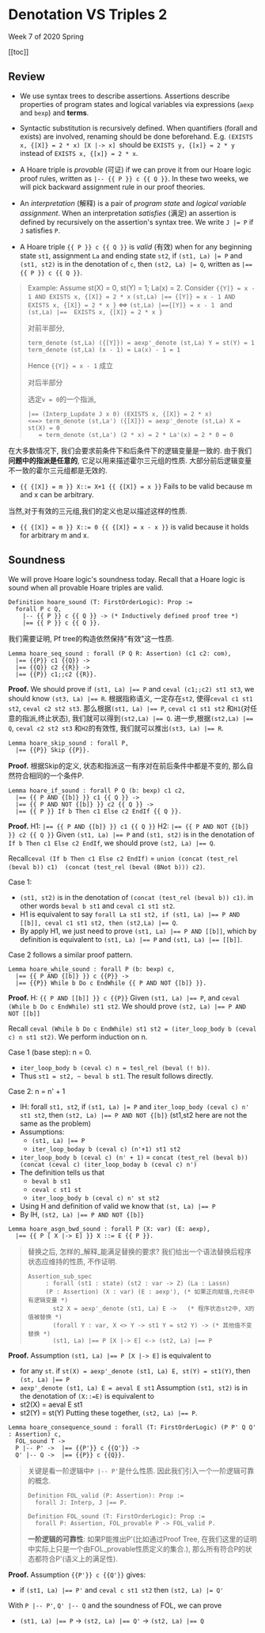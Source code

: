 # Denotation VS Triples 2

<!-----
title: 【Programming Language】Denotation VS Triples 2
url: pl-denovshoare2
date: 2020-04-16 08:15:18
tags: 
- Programming Language

categories: 
- Courses

----->

Week 7 of 2020 Spring

<!--more-->

[[toc]]

## Review


- We use syntax trees to describe assertions. Assertions describe properties of program states and logical variables via expressions (`aexp` and `bexp`) and **terms**.

- Syntactic substitution is recursively defined. When quantifiers (forall and exists) are involved, renaming should be done beforehand. E.g. `(EXISTS x, {[X]} = 2 * x) [X |-> x] `should be `EXISTS y, {[x]} = 2 * y` instead of `EXISTS x, {[x]} = 2 * x`.

- A Hoare triple is _provable_ (可证) if we can prove it from our Hoare logic proof rules, written as `|-- {{ P }} c {{ Q }}`. In these two weeks, we will pick backward assignment rule in our proof theories.

- An _interpretation_ (解释) is a pair of _program state_ and _logical variable assignment_. When an interpretation _satisfies_ (满足) an assertion is defined by recursively on the assertion's syntax tree. We write `J |= P` if `J` satisfies `P`.

- A Hoare triple `{{ P }} c {{ Q }}` is _valid_ (有效) when for any beginning state `st1`, assignment `La` and ending state `st2`, if `(st1, La) |= P` and `(st1, st2)` is in the denotation of `c`, then `(st2, La) |= Q`, written as `|== {{ P }} c {{ Q }}`.

> Example:
> Assume st(X) = 0, st(Y) = 1; La(x) = 2.
> Consider `{{Y]} = x - 1 AND EXISTS x, {[X]} = 2 * x`
> `(st,La) |== {[Y]} = x - 1 AND EXISTS x, {[X]} = 2 * x }`
> $\iff$ `(st,La) |=={[Y]} = x - 1 ` and `(st,La) |==  EXISTS x, {[X]} = 2 * x }`
> 
> 对前半部分, 
> ```
> term_denote (st,La) ({[Y]}) = aexp'_denote (st,La) Y = st(Y) = 1
> term_denote (st,La) (x - 1) = La(x) - 1 = 1
> ```
> 
> Hence `{{Y]} = x - 1` 成立
> 
> 对后半部分
> 
> 选定`v = 0`的一个指派,
> ```
> |== (Interp_Lupdate J x 0) (EXISTS x, {[X]} = 2 * x)
> <==> term_denote (st,La') ({[X]}) = aexp'_denote (st,La) X = st(X) = 0
>    = term_denote (st,La') (2 * x) = 2 * La'(x) = 2 * 0 = 0
> ```

在大多数情况下, 我们会要求前条件下和后条件下的逻辑变量是一致的. 由于我们**问题中的指派是任意的**, 它足以用来描述霍尔三元组的性质. 大部分前后逻辑变量不一致的霍尔三元组都是无效的.

- `{{ {[X]} = m }} X::= X+1 {{ {[X]} = x }}` Fails to be valid because m and x can be arbitrary.

当然,对于有效的三元组,我们的定义也足以描述这样的性质.
- `{{ {[X]} = m }} X::= 0 {{ {[X]} = x - x }}` is valid because it holds for arbitrary m and x.



## Soundness 

We will prove Hoare logic's soundness today. Recall that a Hoare logic is
sound when all provable Hoare triples are valid.
```Coq
Definition hoare_sound (T: FirstOrderLogic): Prop :=
  forall P c Q,
    |-- {{ P }} c {{ Q }} -> (* Inductively defined proof tree *)
    |== {{ P }} c {{ Q }}.
```

我们需要证明, Pf tree的构造依然保持"有效"这一性质.

```Coq
Lemma hoare_seq_sound : forall (P Q R: Assertion) (c1 c2: com),
  |== {{P}} c1 {{Q}} ->
  |== {{Q}} c2 {{R}} ->
  |== {{P}} c1;;c2 {{R}}.
```
**Proof.**
We should prove if `(st1, La) |== P` and `ceval (c1;;c2) st1 st3`, we should know `(st3, La) |== R`.
根据指称语义, 一定存在`st2`, 使得`ceval c1 st1 st2`, `ceval c2 st2 st3`.
那么根据`(st1, La) |== P`, `ceval c1 st1 st2` 和`H1`(对任意的指派,终止状态), 我们就可以得到`(st2,La) |== Q`.
进一步,根据`(st2,La) |== Q`, `ceval c2 st2 st3` 和`H2`的有效性, 我们就可以推出`(st3, La) |== R`.

```Coq
Lemma hoare_skip_sound : forall P,
  |== {{P}} Skip {{P}}.
```
**Proof.**
根据Skip的定义, 状态和指派这一有序对在前后条件中都是不变的, 那么自然符合相同的一个条件P.

```Coq
Lemma hoare_if_sound : forall P Q (b: bexp) c1 c2,
  |== {{ P AND {[b]} }} c1 {{ Q }} ->
  |== {{ P AND NOT {[b]} }} c2 {{ Q }} ->
  |== {{ P }} If b Then c1 Else c2 EndIf {{ Q }}.
```
**Proof.**
H1: `|== {{ P AND {[b]} }} c1 {{ Q }}`
H2: `|== {{ P AND NOT {[b]} }} c2 {{ Q }}`
Given `(st1, La) |== P` and `(st1, st2)` is in the denotation of `If b Then c1 Else c2 EndIf`, we should prove `(st2, La) |== Q`.

Recall`ceval (If b Then c1 Else c2 EndIf)` = `union (concat (test_rel (beval b)) c1)  (concat (test_rel (beval (BNot b))) c2)`.

Case 1:
- `(st1, st2)` is in the denotation of `(concat (test_rel (beval b)) c1)`. in other words `beval b st1` and `ceval c1 st1 st2`.
- H1 is equivalent to say `forall La st1 st2, if (st1, La) |== P AND [[b]], ceval c1 st1 st2, then (st2,La) |== Q`.
- By apply H1, we just need to prove `(st1, La) |== P AND [[b]]`, which by definition is equivalent to `(st1, La) |== P` and `(st1, La) |== [[b]]`.

Case 2 follows a similar proof pattern.

```Coq
Lemma hoare_while_sound : forall P (b: bexp) c,
  |== {{ P AND {[b]} }} c {{P}} ->
  |== {{P}} While b Do c EndWhile {{ P AND NOT {[b]} }}.
```
**Proof.**
H: `{{ P AND [[b]] }} c {{P}}`
Given `(st1, La) |== P`, and `ceval (While b Do c EndWhile) st1 st2`. We should prove `(st2, La) |== P AND NOT [[b]]`

Recall  `ceval (While b Do c EndWhile) st1 st2 = (iter_loop_body b (ceval c) n st1 st2)`. We perform induction on n.

Case 1 (base step): n = 0.
- `iter_loop_body b (ceval c) n = tesl_rel (beval (! b))`.
- Thus `st1 = st2, ~ beval b st1`. The result follows directly.

Case 2: n = n' + 1
- IH: forall `st1, st2`, if  `(st1, La) |= P` and `iter_loop_body (ceval c) n' st1 st2`, then `(st2, La) |== P AND NOT {[b]}` (st1,st2 here are not the same as the problem)
- Assumptions:
  - `(st1, La) |== P`
  - `iter_loop_boday b (ceval c) (n'+1) st1 st2`
- `iter_loop_body b (ceval c) (n' + 1)` =
  `concat (test_rel (beval b)) (concat (ceval c) (iter_loop_boday b (ceval c) n')`
- The definition tells us that
  - `beval b st1`
  - `ceval c st1 st`
  - `iter_loop_body b (ceval c) n' st st2`
- Using H and definition of valid we know that `(st, La) |== P`
- By IH, `(st2, La) |== P AND NOT {[b]}`


```Coq
Lemma hoare_asgn_bwd_sound : forall P (X: var) (E: aexp),
  |== {{ P [ X |-> E] }} X ::= E {{ P }}.
```
> 替换之后, 怎样的_解释_能满足替换的要求? 我们给出一个语法替换后程序状态应维持的性质, 不作证明.
> 
> ```Coq
> Assertion_sub_spec
>      : forall (st1 : state) (st2 : var -> Z) (La : Lassn) 
>      (P : Assertion) (X : var) (E : aexp'), (* 如果正向赋值,允许E中有逻辑变量 *)
>        st2 X = aexp'_denote (st1, La) E ->   (* 程序状态st2中, X的值被替换 *)
>        (forall Y : var, X <> Y -> st1 Y = st2 Y) -> (* 其他值不变替换 *)
>        (st1, La) |== P [X |-> E] <-> (st2, La) |== P
> ```
**Proof.**
Assumption `(st1, La) |== P [X |-> E]` is equivalent to
- for any `st`. if `st(X) = aexp'_denote (st1, La) E, st(Y) = st1(Y)`, then `(st, La) |== P`
- `aexp'_denote (st1, La) E = aeval E st1`
Assumption `(st1, st2)` is in the denotation of `(X::=E)` is equivalent to
- st2(X) = aeval E st1
- st2(Y) = st(Y)
Putting these together, `(st2, La) |== P`.

```Coq
Lemma hoare_consequence_sound : forall (T: FirstOrderLogic) (P P' Q Q' : Assertion) c,
  FOL_sound T ->
  P |-- P' ->  |== {{P'}} c {{Q'}} ->
  Q' |-- Q ->  |== {{P}} c {{Q}}.
```

> 关键是看一阶逻辑中`P |-- P'`是什么性质. 因此我们引入一个一阶逻辑可靠的概念.
> 
> ```Coq
> Definition FOL_valid (P: Assertion): Prop :=
>   forall J: Interp, J |== P.
> 
> Definition FOL_sound (T: FirstOrderLogic): Prop :=
>   forall P: Assertion, FOL_provable P -> FOL_valid P.
> ```
> 
> **一阶逻辑的可靠性**: 如果P能推出P'(比如通过Proof Tree, 在我们这里的证明中实际上只是一个由FOL_provable性质定义的集合.), 那么所有符合P的状态都符合P'(语义上的满足性).


**Proof.**
Assumption `{{P'}} c {{Q'}}` gives:
- if `(st1, La) |== P'` and `ceval c st1 st2` then `(st2, La) |= Q'`

With `P |-- P'`, `Q' |-- Q` and the soundness of FOL, we can prove
- `(st1, La) |== P` $\rightarrow$ `(st2, La) |== Q'` $\rightarrow$ `(st2, La) |== Q`
